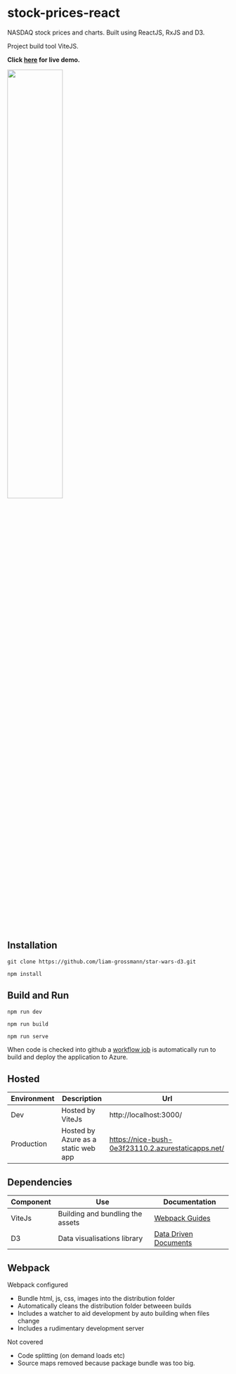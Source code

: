 # stock-prices-react

NASDAQ stock prices and charts. Built using ReactJS, RxJS and D3.

Project build tool ViteJS.

**Click [here](https://zealous-sky-017eda110.2.azurestaticapps.net) for live demo.**

[<img src="src/assets/starwars.jpg" style="width: 50%; height: 50%" />](https://zealous-sky-017eda110.2.azurestaticapps.net)





## Installation 


    git clone https://github.com/liam-grossmann/star-wars-d3.git

    npm install




## Build and Run 

    npm run dev

    npm run build

    npm run serve 


When code is checked into github a [workflow job](https://github.com/liam-grossmann/star-wars-d3/blob/main/.github/workflows/azure-static-web-apps-nice-bush-0e3f23110.yml) is automatically run to build and deploy the application to Azure.


## Hosted

| Environment | Description                          | Url                                                |
| ------------| ------------------------------------ | -------------------------------------------------- |
| Dev          | Hosted by ViteJs                    | http://localhost:3000/                             | 
| Production   | Hosted by Azure as a static web app | https://nice-bush-0e3f23110.2.azurestaticapps.net/ |



## Dependencies

| Component     | Use                              | Documentation |
| ------------- | -------------------------------- | ------------------------------------------------ |
| ViteJs        | Building and bundling the assets | [Webpack Guides](https://webpack.js.org/guides/) | 
| D3            | Data visualisations library      | [Data Driven Documents](https://d3js.org/)       |



## Webpack

Webpack configured 
* Bundle html, js, css, images into the distribution folder
* Automatically cleans the distribution folder betweeen builds
* Includes a watcher to aid development by auto building when files change
* Includes a rudimentary development server

Not covered
* Code splitting (on demand loads etc)
* Source maps removed because package bundle was too big.


